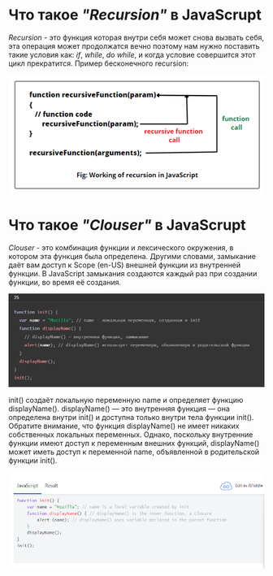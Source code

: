 # __Что такое *"Recursion"* в **JavaScrupt**__
*Recursion* - это функция которая внутри себя может снова вызвать себя, эта операция может продолжатся вечно поэтому нам нужно поставить такие условия как: *if*, *while*, *do while*, и когда условие совершится этот цикл прекратится. Пример бесконечного recursion:

![Alt text](recursion-in-javascript.png)

# __Что такое *"Clouser"* в **JavaScrupt**__
*Clouser* - это комбинация функции и лексического окружения, в котором эта функция была определена. Другими словами, замыкание даёт вам доступ к Scope (en-US) внешней функции из внутренней функции. В JavaScript замыкания создаются каждый раз при создании функции, во время её создания.

![Alt text](<Снимок экрана 2024-01-24 160208.png>)

init() создаёт локальную переменную name и определяет функцию displayName(). displayName() — это внутренняя функция — она определена внутри init() и доступна только внутри тела функции init(). Обратите внимание, что функция displayName() не имеет никаких собственных локальных переменных. Однако, поскольку внутренние функции имеют доступ к переменным внешних функций, displayName() может иметь доступ к переменной name, объявленной в родительской функции init().

![Alt text](<Снимок экрана 2024-01-24 160222-1.png>)